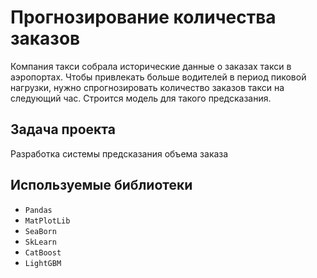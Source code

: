 # Прогнозирование количества заказов

Компания такси собрала исторические данные о заказах такси в аэропортах. Чтобы привлекать больше водителей в период пиковой нагрузки, нужно спрогнозировать количество заказов такси на следующий час. Строится модель для такого предсказания.

## Задача проекта

Разработка системы предсказания объема заказа

## Используемые библиотеки
- `Pandas`
- `MatPlotLib`
- `SeaBorn`
- `SkLearn`
- `CatBoost`
- `LightGBM`